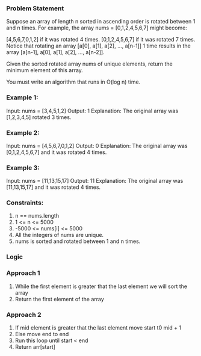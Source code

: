 ### Problem Statement
Suppose an array of length n sorted in ascending order is rotated between 1 and n times. For example, the array nums = [0,1,2,4,5,6,7] might become:

[4,5,6,7,0,1,2] if it was rotated 4 times.
[0,1,2,4,5,6,7] if it was rotated 7 times.
Notice that rotating an array [a[0], a[1], a[2], ..., a[n-1]] 1 time results in the array [a[n-1], a[0], a[1], a[2], ..., a[n-2]].

Given the sorted rotated array nums of unique elements, return the minimum element of this array.

You must write an algorithm that runs in O(log n) time.

 

### Example 1:
Input: nums = [3,4,5,1,2]
Output: 1
Explanation: The original array was [1,2,3,4,5] rotated 3 times.

### Example 2:
Input: nums = [4,5,6,7,0,1,2]
Output: 0
Explanation: The original array was [0,1,2,4,5,6,7] and it was rotated 4 times.

### Example 3:
Input: nums = [11,13,15,17]
Output: 11
Explanation: The original array was [11,13,15,17] and it was rotated 4 times. 
 

### Constraints:
1. n == nums.length
2. 1 <= n <= 5000
3. -5000 <= nums[i] <= 5000
4. All the integers of nums are unique.
5. nums is sorted and rotated between 1 and n times.

### Logic 
### Approach 1
1. While the first element is greater that the last element we will sort the array
2. Return the first element of the array

### Approach 2
1. If mid element is greater that the last element move start t0 mid + 1
2. Else move end to end 
3. Run this loop until start < end 
4. Return arr[start]